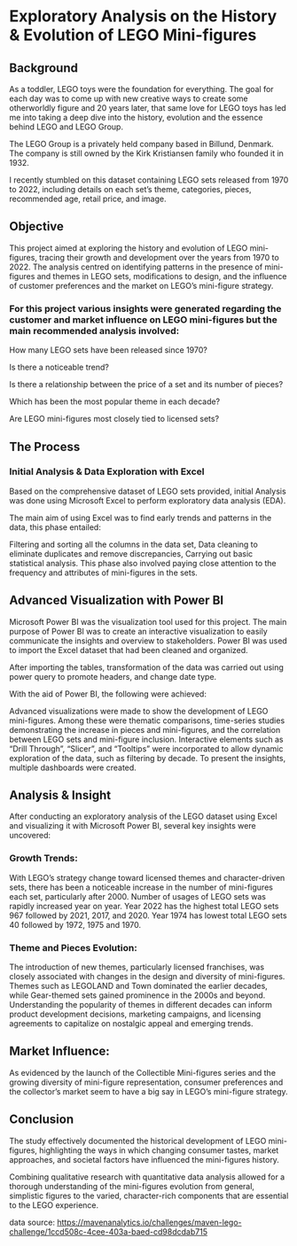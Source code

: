 # Exploratory Analysis on the History & Evolution of LEGO Mini-figures

## Background
As a toddler, LEGO toys were the foundation for everything. The goal for each day was to come up with new creative ways to create some otherworldly figure and 20 years later, that same love for LEGO toys has led me into taking a deep dive into the history, evolution and the essence behind LEGO and LEGO Group.

The LEGO Group is a privately held company based in Billund, Denmark. The company is still owned by the Kirk Kristiansen family who founded it in 1932.

I recently stumbled on this dataset containing LEGO sets released from 1970 to 2022, including details on each set’s theme, categories, pieces, recommended age, retail price, and image.

## Objective
This project aimed at exploring the history and evolution of LEGO mini-figures, tracing their growth and development over the years from 1970 to 2022. The analysis centred on identifying patterns in the presence of mini-figures and themes in LEGO sets, modifications to design, and the influence of customer preferences and the market on LEGO’s mini-figure strategy.

### For this project various insights were generated regarding the customer and market influence on LEGO mini-figures but the main recommended analysis involved:

How many LEGO sets have been released since 1970? 

Is there a noticeable trend?

Is there a relationship between the price of a set and its number of pieces?

Which has been the most popular theme in each decade?

Are LEGO mini-figures most closely tied to licensed sets?

## The Process
### Initial Analysis & Data Exploration with Excel
Based on the comprehensive dataset of LEGO sets provided, initial Analysis was done using Microsoft Excel to perform exploratory data analysis (EDA).

The main aim of using Excel was to find early trends and patterns in the data, this phase entailed:

Filtering and sorting all the columns in the data set,
Data cleaning to eliminate duplicates and remove discrepancies,
Carrying out basic statistical analysis.
This phase also involved paying close attention to the frequency and attributes of mini-figures in the sets.

## Advanced Visualization with Power BI
Microsoft Power BI was the visualization tool used for this project. The main purpose of Power BI was to create an interactive visualization to easily communicate the insights and overview to stakeholders. Power BI was used to import the Excel dataset that had been cleaned and organized.

After importing the tables, transformation of the data was carried out using power query to promote headers, and change date type.

With the aid of Power BI, the following were achieved:

Advanced visualizations were made to show the development of LEGO mini-figures. Among these were thematic comparisons, time-series studies demonstrating the increase in pieces and mini-figures, and the correlation between LEGO sets and mini-figure inclusion.
Interactive elements such as “Drill Through”, “Slicer”, and “Tooltips” were incorporated to allow dynamic exploration of the data, such as filtering by decade.
To present the insights, multiple dashboards were created.

## Analysis & Insight
After conducting an exploratory analysis of the LEGO dataset using Excel and visualizing it with Microsoft Power BI, several key insights were uncovered:

### Growth Trends: 
With LEGO’s strategy change toward licensed themes and character-driven sets, there has been a noticeable increase in the number of mini-figures each set, particularly after 2000. Number of usages of LEGO sets was rapidly increased year on year. Year 2022 has the highest total LEGO sets 967 followed by 2021, 2017, and 2020. Year 1974 has lowest total LEGO sets 40 followed by 1972, 1975 and 1970.

### Theme and Pieces Evolution: 
The introduction of new themes, particularly licensed franchises, was closely associated with changes in the design and diversity of mini-figures. Themes such as LEGOLAND and Town dominated the earlier decades, while Gear-themed sets gained prominence in the 2000s and beyond. Understanding the popularity of themes in different decades can inform product development decisions, marketing campaigns, and licensing agreements to capitalize on nostalgic appeal and emerging trends.

## Market Influence: 
As evidenced by the launch of the Collectible Mini-figures series and the growing diversity of mini-figure representation, consumer preferences and the collector’s market seem to have a big say in LEGO’s mini-figure strategy.

## Conclusion
The study effectively documented the historical development of LEGO mini-figures, highlighting the ways in which changing consumer tastes, market approaches, and societal factors have influenced the mini-figures history.

Combining qualitative research with quantitative data analysis allowed for a thorough understanding of the mini-figures evolution from general, simplistic figures to the varied, character-rich  components that are essential to the LEGO experience.

data source: https://mavenanalytics.io/challenges/maven-lego-challenge/1ccd508c-4cee-403a-baed-cd98dcdab715

